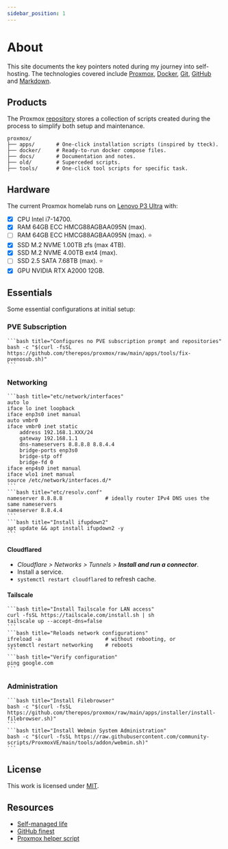 ```yaml
---
sidebar_position: 1
---
```

# About

This site documents the key pointers noted during my journey into self-hosting. The technologies covered include [Proxmox], [Docker], [Git], [GitHub] and [Markdown]. 

## Products

The Proxmox [repository](https://github.com/therepos/proxmox) stores a collection of scripts created during the process to simplify both setup and maintenance. 

```
proxmox/
├── apps/       # One-click installation scripts (inspired by tteck).
├── docker/     # Ready-to-run docker compose files.
├── docs/       # Documentation and notes.
├── old/        # Superceded scripts.
├── tools/      # One-click tool scripts for specific task.
```

## Hardware

The current Proxmox homelab runs on [Lenovo P3 Ultra](https://www.youtube.com/watch?v=SSRAPUTpOic) with:
- [x] CPU Intel i7-14700.
- [x] RAM 64GB ECC HMCG88AGBAA095N (max). 
- [ ] RAM 64GB ECC HMCG88AGBAA095N (max). ⭐
- [x] SSD M.2 NVME 1.00TB zfs (max 4TB).
- [x] SSD M.2 NVME 4.00TB ext4 (max).  
- [ ] SSD 2.5 SATA 7.68TB (max). ⭐
- [x] GPU NVIDIA RTX A2000 12GB.  

## Essentials

Some essential configurations at initial setup:

### PVE Subscription

    ```bash title="Configures no PVE subscription prompt and repositories"
    bash -c "$(curl -fsSL https://github.com/therepos/proxmox/raw/main/apps/tools/fix-pvenosub.sh)"
    ```

### Networking

    ```bash title="etc/network/interfaces"
    auto lo
    iface lo inet loopback
    iface enp3s0 inet manual
    auto vmbr0
    iface vmbr0 inet static
        address 192.168.1.XXX/24
        gateway 192.168.1.1
        dns-nameservers 8.8.8.8 8.8.4.4
        bridge-ports enp3s0
        bridge-stp off
        bridge-fd 0
    iface enp4s0 inet manual
    iface wlo1 inet manual
    source /etc/network/interfaces.d/*
    ```
    ```bash title="etc/resolv.conf"
    nameserver 8.8.8.8              # ideally router IPv4 DNS uses the same nameservers
    nameserver 8.8.4.4
    ```
    ```bash title="Install ifupdown2"
    apt update && apt install ifupdown2 -y
    ```

#### Cloudflared

- _Cloudflare > Networks > Tunnels >_ ***Install and run a connector***.
- Install a service.
- `systemctl restart cloudflared` to refresh cache.

#### Tailscale

    ```bash title="Install Tailscale for LAN access"
    curl -fsSL https://tailscale.com/install.sh | sh
    tailscale up --accept-dns=false
    ```
    ```bash title="Reloads network configurations"
    ifreload -a                     # without rebooting, or
    systemctl restart networking    # reboots
    ```
    ```bash title="Verify configuration"
    ping google.com
    ```

### Administration

    ```bash title="Install Filebrowser"
    bash -c "$(curl -fsSL https://github.com/therepos/proxmox/raw/main/apps/installer/install-filebrowser.sh)"
    ```
    ```bash title="Install Webmin System Administration"
    bash -c "$(curl -fsSL https://raw.githubusercontent.com/community-scripts/ProxmoxVE/main/tools/addon/webmin.sh)"
    ```

## License

This work is licensed under [MIT](https://choosealicense.com/licenses/mit/). 

## Resources

- [Self-managed life](https://wiki.futo.org/index.php/Introduction_to_a_Self_Managed_Life:_a_13_hour_%26_28_minute_presentation_by_FUTO_software)
- [GitHub finest](https://github.com/arbal/awesome-stars)
- [Proxmox helper script](https://community-scripts.github.io/ProxmoxVE/)

<!-- Reference Links -->

[Proxmox]: https://www.proxmox.com/en/
[Docker]: https://www.docker.com/
[Git]: https://learngitbranching.js.org/
[GitHub]: https://skills.github.com/
[Markdown]: https://www.markdownguide.org/

